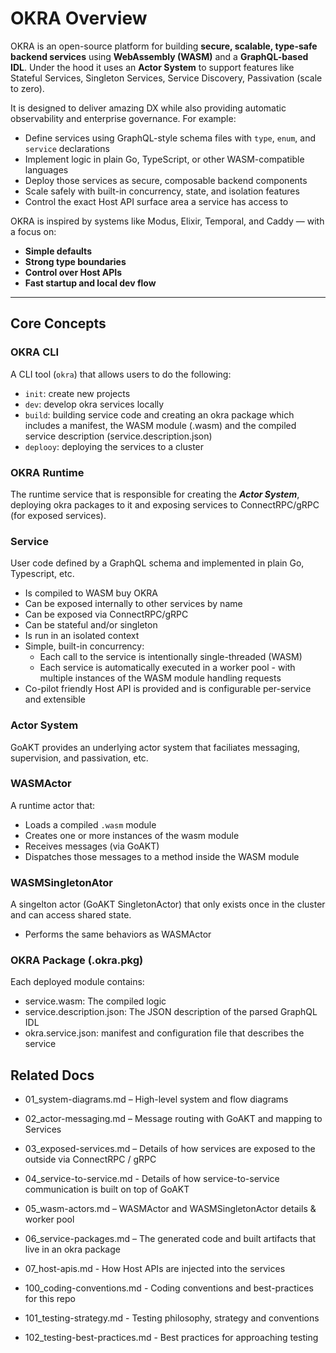 # OKRA Overview

OKRA is an open-source platform for building **secure, scalable, type-safe backend services** using **WebAssembly (WASM)** and a **GraphQL-based IDL**.  Under the hood it uses an **Actor System** to support features like Stateful Services, Singleton Services, Service Discovery, Passivation (scale to zero).

It is designed to deliver amazing DX while also providing automatic observability and enterprise governance.  For example:
- Define services using GraphQL-style schema files with `type`, `enum`, and `service` declarations
- Implement logic in plain Go, TypeScript, or other WASM-compatible languages
- Deploy those services as secure, composable backend components
- Scale safely with built-in concurrency, state, and isolation features
- Control the exact Host API surface area a service has access to

OKRA is inspired by systems like Modus, Elixir, Temporal, and Caddy — with a focus on:
- **Simple defaults**
- **Strong type boundaries**
- **Control over Host APIs**
- **Fast startup and local dev flow**

---

## Core Concepts

### OKRA CLI
A CLI tool (`okra`) that allows users to do the following: 
- `init`: create new projects
- `dev`: develop okra services locally 
- `build`: building service code and creating an okra package which includes a manifest, the WASM module (.wasm) and the compiled service description (service.description.json) 
- `deplooy`: deploying the services to a cluster

### OKRA Runtime
The runtime service that is responsible for creating the ***Actor System***, deploying okra packages to it and exposing services to ConnectRPC/gRPC (for exposed services).

### Service
User code defined by a GraphQL schema and implemented in plain Go, Typescript, etc.
- Is compiled to WASM buy OKRA
- Can be exposed internally to other services by name
- Can be exposed via ConnectRPC/gRPC
- Can be stateful and/or singleton
- Is run in an isolated context
- Simple, built-in concurrency:
    - Each call to the service is intentionally single-threaded (WASM)
    - Each service is automatically executed in a worker pool - with multiple instances of the WASM module handling requests 
- Co-pilot friendly Host API is provided and is configurable per-service and extensible

### Actor System
GoAKT provides an underlying actor system that faciliates messaging, supervision, and passivation, etc.

### WASMActor
A runtime actor that:
- Loads a compiled `.wasm` module
- Creates one or more instances of the wasm module
- Receives messages (via GoAKT)
- Dispatches those messages to a method inside the WASM module

### WASMSingletonAtor
A singelton actor (GoAKT SingletonActor) that only exists once in the cluster and can access shared state.
- Performs the same behaviors as WASMActor

### OKRA Package (.okra.pkg)
Each deployed module contains:
- service.wasm: The compiled logic
- service.description.json: The JSON description of the parsed GraphQL IDL
- okra.service.json: manifest and configuration file that describes the service

## Related Docs
- 01_system-diagrams.md – High-level system and flow diagrams
- 02_actor-messaging.md – Message routing with GoAKT and mapping to Services
- 03_exposed-services.md – Details of how services are exposed to the outside via ConnectRPC / gRPC
- 04_service-to-service.md - Details of how service-to-service communication is built on top of GoAKT
- 05_wasm-actors.md – WASMActor and WASMSingletonActor details & worker pool
- 06_service-packages.md – The generated code and built artifacts that live in an okra package
- 07_host-apis.md - How Host APIs are injected into the services

- 100_coding-conventions.md - Coding conventions and best-practices for this repo 
- 101_testing-strategy.md - Testing philosophy, strategy and conventions
- 102_testing-best-practices.md - Best practices for approaching testing


